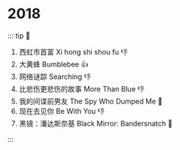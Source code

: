 # 2018

::: tip 📌

1. 西虹市首富 Xi hong shi shou fu :-1:
2. 大黄蜂 Bumblebee :+1:
3. 网络谜踪 Searching :-1:
4. 比悲伤更悲伤的故事 More Than Blue :-1:
5. 我的间谍前男友 The Spy Who Dumped Me :thinking:
6. 现在去见你 Be With You :-1:
7. 黑镜：潘达斯奈基 Black Mirror: Bandersnatch :thinking:

:::